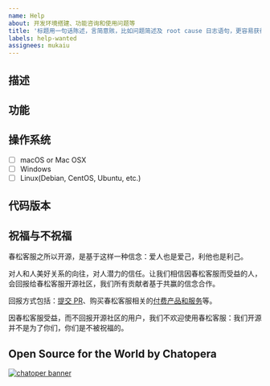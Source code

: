 ```yaml
---
name: Help
about: 开发环境搭建、功能咨询和使用问题等
title: '标题用一句话陈述，言简意赅，比如问题简述及 root cause 日志语句，更容易获得帮助'
labels: help-wanted
assignees: mukaiu
---
```


## 描述
<!-- 详细描述问题后优先处理解决！ 截图、错误日志等 -->

## 功能
<!-- 针对某功能，需要提供详细描述文档 -->

## 操作系统

- [ ] macOS or Mac OSX
- [ ] Windows
- [ ] Linux(Debian, CentOS, Ubuntu, etc.)

## 代码版本
<!-- Git commit hash (`git rev-parse HEAD`)，进入代码库并执行 -->

## 祝福与不祝福

春松客服之所以开源，是基于这样一种信念：爱人也是爱己，利他也是利己。

对人和人美好关系的向往，对人潜力的信任。让我们相信因春松客服而受益的人，会回报给春松客服开源社区，我们所有贡献者基于共赢的信念合作。

回报方式包括：[提交 PR](https://github.com/chatopera/cskefu/blob/osc/CONTRIBUTING.md)、购买春松客服相关的[付费产品和服务](https://www.chatopera.com/price.html)等。

因春松客服受益，而不回报开源社区的用户，我们不欢迎使用春松客服：我们开源并不是为了你们，你们是不被祝福的。

## Open Source for the World by Chatopera

[![chatoper banner][co-banner-image]][co-url]

[co-banner-image]: https://user-images.githubusercontent.com/3538629/144734473-df8ec8dd-ad0b-400f-8542-e4d40fb96375.jpg
[co-url]: https://www.chatopera.com
